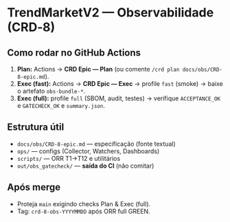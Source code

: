 # TrendMarketV2 — Observabilidade (CRD‑8)

## Como rodar no GitHub Actions
1. **Plan:** Actions → **CRD Epic — Plan** (ou comente `/crd plan docs/obs/CRD-8-epic.md`).
2. **Exec (fast):** Actions → **CRD Epic — Exec** → profile `fast` (smoke) → baixe o artefato `obs-bundle-*`.
3. **Exec (full):** profile `full` (SBOM, audit, testes) → verifique `ACCEPTANCE_OK` e `GATECHECK_OK` e `summary.json`.

## Estrutura útil
- `docs/obs/CRD-8-epic.md` — especificação (fonte textual)
- `ops/` — configs (Collector, Watchers, Dashboards)
- `scripts/` — ORR T1→T12 e utilitários
- `out/obs_gatecheck/` — **saída do CI** (não comitar)

## Após merge
- Proteja `main` exigindo checks Plan & Exec (full).
- Tag: `crd-8-obs-YYYYMMDD` após ORR full GREEN.
